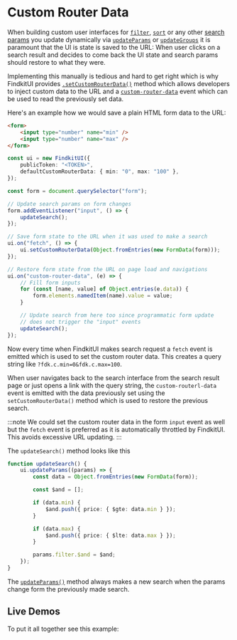 # Custom Router Data

When building custom user interfaces for [`filter`](/ui/api/params#filter),
[`sort`](/ui/api/params#sort) or any other [search params](/ui/api/params) you
update dynamically via [`updateParams`](/ui/api/#updateParams) or
[`updateGroups`](/ui/api/#updateGroups) it is paramount that the UI is state is
saved to the URL: When user clicks on a search result and decides to come back
the UI state and search params should restore to what they were.

Implementing this manually is tedious and hard to get right which is why
FindkitUI provides [`.setCustomRouterData()`](/ui/api/#setCustomRouterData)
method which allows developers to inject custom data to the URL and a
[`custom-router-data`](/ui/api/events#custom-router-data) event which can be
used to read the previously set data.

Here's an example how we would save a plain HTML form data to the URL:

```html
<form>
	<input type="number" name="min" />
	<input type="number" name="max" />
</form>
```

```ts
const ui = new FindkitUI({
	publicToken: "<TOKEN>",
	defaultCustomRouterData: { min: "0", max: "100" },
});

const form = document.querySelector("form");

// Update search params on form changes
form.addEventListener("input", () => {
	updateSearch();
});

// Save form state to the URL when it was used to make a search
ui.on("fetch", () => {
	ui.setCustomRouterData(Object.fromEntries(new FormData(form)));
});

// Restore form state from the URL on page load and navigations
ui.on("custom-router-data", (e) => {
	// Fill form inputs
	for (const [name, value] of Object.entries(e.data)) {
		form.elements.namedItem(name).value = value;
	}

	// Update search from here too since programmatic form update
	// does not trigger the "input" events
	updateSearch();
});
```

Now every time when FindkitUI makes search request a `fetch` event is emitted
which is used to set the custom router data. This creates a query string like
`?fdk.c.min=0&fdk.c.max=100`.

When user navigates back to the search interface from the search result page or
just opens a link with the query string, the `custom-routerl-data` event is
emitted with the data previously set using the `setCustomRouterData()` method
which is used to restore the previous search.

:::note
We could set the custom router data in the form `input` event as well but the
`fetch` event is preferred as it is automatically throttled by FindkitUI. This
avoids excessive URL updating.
:::

The `updateSearch()` method looks like this

```ts
function updateSearch() {
	ui.updateParams((params) => {
		const data = Object.fromEntries(new FormData(form));

		const $and = [];

		if (data.min) {
			$and.push({ price: { $gte: data.min } });
		}

		if (data.max) {
			$and.push({ price: { $lte: data.max } });
		}

		params.filter.$and = $and;
	});
}
```

The [`updateParams()`](/ui/api/#updateParams) method always makes a new search
when the params change form the previously made search.

## Live Demos

To put it all together see this example:

<Codesandbox example="static/custom-ui" />
